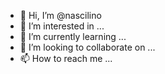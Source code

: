 - 👋 Hi, I’m @nascilino
- 👀 I’m interested in ...
- 🌱 I’m currently learning ...
- 💞️ I’m looking to collaborate on ...
- 📫 How to reach me ...

<!---
nascilino/nascilino is a ✨ special ✨ repository because its `README.md` (this file) appears on your GitHub profile.
You can click the Preview link to take a look at your changes.
--->
